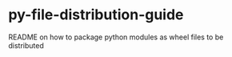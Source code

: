 # py-file-distribution-guide
README on how to package python modules as wheel files to be distributed
